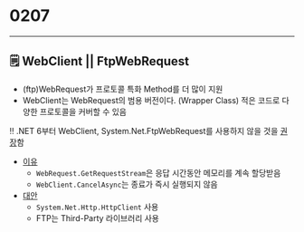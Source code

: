 # 0207

---

## 🗒️ WebClient || FtpWebRequest

- (ftp)WebRequest가 프로토콜 특화 Method를 더 많이 지원
- WebClient는 WebRequest의 범용 버전이다. (Wrapper Class) 적은 코드로 다양한 프로토콜을 커버할 수 있음

‼️ .NET 6부터 WebClient, System.Net.FtpWebRequest를 사용하지 않을 것을 [권장](https://docs.microsoft.com/en-us/dotnet/core/compatibility/networking/6.0/webrequest-deprecated)함

- [이유](https://docs.microsoft.com/en-us/dotnet/core/compatibility/networking/6.0/webrequest-deprecated#change-description)
    - `WebRequest.GetRequestStream`은 응답 시간동안 메모리를 계속 할당받음
    - `WebClient.CancelAsync`는 종료가 즉시 실행되지 않음
- [대안](https://docs.microsoft.com/en-us/dotnet/core/compatibility/networking/6.0/webrequest-deprecated#recommended-action)
    - `System.Net.Http.HttpClient` 사용
    - FTP는 Third-Party 라이브러리 사용